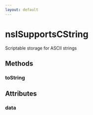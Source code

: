 ```yaml
---
layout: default
---
```


# nsISupportsCString #
  
Scriptable storage for ASCII strings  
  

## Methods ##

### toString ###

## Attributes ##

### data ###
